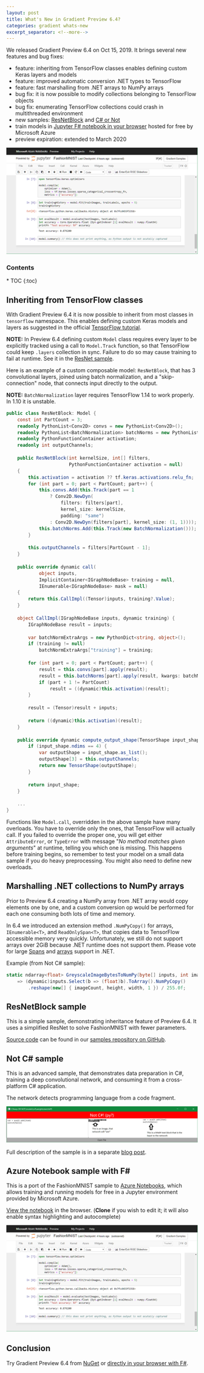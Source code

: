 ```yaml
---
layout: post
title: What's New in Gradient Preview 6.4?
categories: gradient whats-new
excerpt_separator: <!--more-->
---
```


We released Gradient Preview 6.4 on Oct 15, 2019. It brings several new features and bug fixes:

- feature: inheriting from TensorFlow classes enables defining custom Keras layers and models
- feature: improved automatic conversion .NET types to TensorFlow
- feature: fast marshalling from .NET arrays to NumPy arrays
- bug fix: it is now possible to modify collections belonging to TensorFlow objects
- bug fix: enumerating TensorFlow collections could crash in multithreaded environment
- new samples: [ResNetBlock](https://github.com/losttech/Gradient-Samples/tree/master/ResNetBlock
) and [C# or Not](https://lostmsu.github.io/Not-CSharp/)
- train models in [Jupyter F# notebook in your browser](https://notebooks.azure.com/lost/projects/gradient-samples/html/FashionMNIST.ipynb)
hosted for free by Microsoft Azure
- preview expiration: extended to March 2020

[![F# Notebook Screenshot](/images/NotebookScreenshot.png)](https://notebooks.azure.com/lost/projects/gradient-samples/html/FashionMNIST.ipynb)

<!--more-->

<h3>Contents</h3>
* TOC
{:toc}

## Inheriting from TensorFlow classes

With Gradient Preview 6.4 it is now possible to inherit from most classes in `tensorflow` namespace.
This enables defining custom Keras models and layers as suggested in the official
[TensorFlow tutorial](https://www.tensorflow.org/tutorials/customization/custom_layers).

**NOTE:** In Preview 6.4 defining custom `Model` class requires every layer to be explicitly tracked
using a call to `Model.Track` function, so that TensorFlow could keep `.layers` collection in sync.
Failure to do so may cause training to fail at runtime. See it in the [ResNet sample](
    https://github.com/losttech/Gradient-Samples/blob/f820b920eb53e6f84b93c74cdade5e60e30af392/ResNetBlock/ResNetBlock.cs#L22
).

Here is an example of a custom composable model: `ResNetBlock`, that has 3 convolutional layers,
joined using batch normalization, and a "skip-connection" node, that connects input
directly to the output.

**NOTE:** `BatchNormalization` layer requires TensorFlow 1.14 to work properly. In 1.10 it is unstable.

```csharp
public class ResNetBlock: Model {
    const int PartCount = 3;
    readonly PythonList<Conv2D> convs = new PythonList<Conv2D>();
    readonly PythonList<BatchNormalization> batchNorms = new PythonList<BatchNormalization>();
    readonly PythonFunctionContainer activation;
    readonly int outputChannels;

    public ResNetBlock(int kernelSize, int[] filters,
                       PythonFunctionContainer activation = null)
    {
        this.activation = activation ?? tf.keras.activations.relu_fn;
        for (int part = 0; part < PartCount; part++) {
            this.convs.Add(this.Track(part == 1
                ? Conv2D.NewDyn(
                    filters: filters[part],
                    kernel_size: kernelSize,
                    padding: "same")
                : Conv2D.NewDyn(filters[part], kernel_size: (1, 1))));
            this.batchNorms.Add(this.Track(new BatchNormalization()));
        }

        this.outputChannels = filters[PartCount - 1];
    }

    public override dynamic call(
            object inputs,
            ImplicitContainer<IGraphNodeBase> training = null,
            IEnumerable<IGraphNodeBase> mask = null)
    {
        return this.CallImpl((Tensor)inputs, training?.Value);
    }

    object CallImpl(IGraphNodeBase inputs, dynamic training) {
        IGraphNodeBase result = inputs;

        var batchNormExtraArgs = new PythonDict<string, object>();
        if (training != null)
            batchNormExtraArgs["training"] = training;

        for (int part = 0; part < PartCount; part++) {
            result = this.convs[part].apply(result);
            result = this.batchNorms[part].apply(result, kwargs: batchNormExtraArgs);
            if (part + 1 != PartCount)
                result = ((dynamic)this.activation)(result);
        }

        result = (Tensor)result + inputs;

        return ((dynamic)this.activation)(result);
    }

    public override dynamic compute_output_shape(TensorShape input_shape) {
        if (input_shape.ndims == 4) {
            var outputShape = input_shape.as_list();
            outputShape[3] = this.outputChannels;
            return new TensorShape(outputShape);
        }

        return input_shape;
    }

    ...
}
```

Functions like `Model.call`, overridden in the above sample have many overloads.
You have to override only the ones, that TensorFlow will actually call. If you failed to override
the proper one, you will get either `AttributeError`, or `TypeError` with message
"_No method matches given arguments_" at runtime, telling you which one is missing. This happens
before training begins, so remember to test your model on a small data sample
if you do heavy preprocessing. You might also need to define new overloads.

## Marshalling .NET collections to NumPy arrays

Prior to Preview 6.4 creating a NumPy array from .NET array would copy elements
one by one, and a custom conversion op would be performed for each one
consuming both lots of time and memory.

In 6.4 we introduced an extension method `.NumPyCopy()` for arrays,
`IEnumerable<T>`, and `ReadOnlySpan<T>`, that copies data to TensorFlow accessible memory
very quickly. Unfortunately, we still do not support arrays over 2GiB because .NET runtime
does not support them. Please vote for large
 [Spans](https://github.com/dotnet/coreclr/issues/27040)
 and [arrays](https://github.com/dotnet/coreclr/issues/23132) support in .NET.

Example (from Not C# sample):

```csharp
static ndarray<float> GreyscaleImageBytesToNumPy(byte[] inputs, int imageCount, int width, int height)
    => (dynamic)inputs.Select(b => (float)b).ToArray().NumPyCopy()
        .reshape(new[] { imageCount, height, width, 1 }) / 255.0f;
```

## ResNetBlock sample

This is a simple sample, demonstrating inheritance feature of Preview 6.4. It uses
a simplified ResNet to solve FashionMNIST with fewer parameters.

[Source code](https://github.com/losttech/Gradient-Samples/tree/master/ResNetBlock)
can be found in our [samples repository on GitHub](https://github.com/losttech/Gradient-Samples).

## Not C# sample

This is an advanced sample, that demonstrates data preparation in C#,
training a deep convolutional network, and consuming it from a cross-platform C# application.

The network detects programming language from a code fragment.

[![Not C# app screenshot](/images/NotCSharp-Parts.png)](https://lostmsu.github.io/Not-CSharp/)

Full description of the sample is in a separate [blog post](https://lostmsu.github.io/Not-CSharp/).

## Azure Notebook sample with F\#

This is a port of the FashionMNIST sample to [Azure Notebooks](https://notebooks.azure.com/), which
allows training and running models for free in a Jupyter environment provided by Microsoft Azure.

[View the notebook](https://notebooks.azure.com/lost/projects/gradient-samples/html/FashionMNIST.ipynb)
in the browser. (**Clone** if you wish to edit it;
it will also enable syntax highlighting and autocomplete)

[![F# Notebook Screenshot](/images/NotebookScreenshot.png)](https://notebooks.azure.com/lost/projects/gradient-samples/html/FashionMNIST.ipynb)

## Conclusion

Try Gradient Preview 6.4 from [NuGet](https://www.nuget.org/packages/Gradient/)
or [directly in your browser with F#](https://notebooks.azure.com/lost/projects/gradient-samples/html/FashionMNIST.ipynb).
